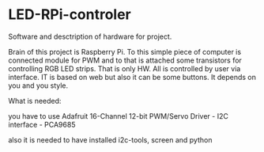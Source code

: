 LED-RPi-controler
=================

Software and desctription of hardware for project. 

Brain of this project is Raspberry Pi. To this simple piece of computer is connected module for PWM and to that is attached some transistors for controlling RGB LED strips.
That is only HW. All is controlled by user via interface. IT is based on web but also it can be some buttons. It depends on you and you style.

What is needed:

you have to use Adafruit 16-Channel 12-bit PWM/Servo Driver - I2C interface - PCA9685

also it is needed to have installed i2c-tools, screen and python

